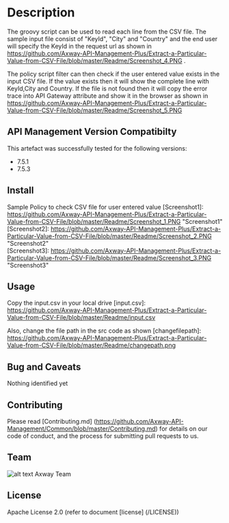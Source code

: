 # Description
The groovy script can be used to read each line from the CSV file. The sample input file consist of "KeyId", "City" and "Country" and the end user will specify the KeyId in the request url as shown in https://github.com/Axway-API-Management-Plus/Extract-a-Particular-Value-from-CSV-File/blob/master/Readme/Screenshot_4.PNG . 

The policy script filter can then check if the user entered value exists in the input CSV file. If the value exists then it will show the complete line with KeyId,City and Country.
If the file is not found then it will copy the error trace into API Gateway attribute and show it in the browser as shown in https://github.com/Axway-API-Management-Plus/Extract-a-Particular-Value-from-CSV-File/blob/master/Readme/Screenshot_5.PNG


## API Management Version Compatibilty
This artefact was successfully tested for the following versions:
- 7.5.1
- 7.5.3

## Install

Sample Policy to check CSV file for user entered value
[Screenshot1]: https://github.com/Axway-API-Management-Plus/Extract-a-Particular-Value-from-CSV-File/blob/master/Readme/Screenshot_1.PNG  "Screenshot1"
[Screenshot2]: https://github.com/Axway-API-Management-Plus/Extract-a-Particular-Value-from-CSV-File/blob/master/Readme/Screenshot_2.PNG  "Screenshot2"   
[Screenshot3]: https://github.com/Axway-API-Management-Plus/Extract-a-Particular-Value-from-CSV-File/blob/master/Readme/Screenshot_3.PNG  "Screenshot3"


## Usage

Copy the input.csv in your local drive
[input.csv]: https://github.com/Axway-API-Management-Plus/Extract-a-Particular-Value-from-CSV-File/blob/master/Readme/input.csv

Also, change the file path in the src code as shown
[changefilepath]: https://github.com/Axway-API-Management-Plus/Extract-a-Particular-Value-from-CSV-File/blob/master/Readme/changepath.png 
  

## Bug and Caveats

Nothing identified yet

## Contributing

Please read [Contributing.md] (https://github.com/Axway-API-Management/Common/blob/master/Contributing.md) for details on our code of conduct, and the process for submitting pull requests to us.

## Team

![alt text][Axwaylogo] Axway Team

[Axwaylogo]: https://github.com/Axway-API-Management/Common/blob/master/img/AxwayLogoSmall.png  "Axway logo"


## License
Apache License 2.0 (refer to document [license] (/LICENSE))
